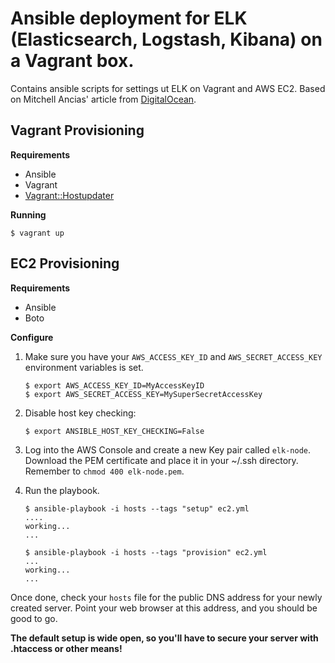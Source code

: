 
# Ansible deployment for ELK (Elasticsearch, Logstash, Kibana) on a Vagrant box.

Contains ansible scripts for settings ut ELK on Vagrant and AWS EC2.
Based on Mitchell Ancias' article from [DigitalOcean](https://www.digitalocean.com/community/tutorials/how-to-install-elasticsearch-logstash-and-kibana-4-on-ubuntu-14-04).

## Vagrant Provisioning

**Requirements**

- Ansible
- Vagrant
- [Vagrant::Hostupdater](https://github.com/cogitatio/vagrant-hostsupdater)

**Running**

    $ vagrant up
    

## EC2 Provisioning

**Requirements**

- Ansible
- Boto

**Configure**

1. Make sure you have your `AWS_ACCESS_KEY_ID` and `AWS_SECRET_ACCESS_KEY` environment variables is set.

    ```
    $ export AWS_ACCESS_KEY_ID=MyAccessKeyID
    $ export AWS_SECRET_ACCESS_KEY=MySuperSecretAccessKey
    ```

2. Disable host key checking: 

    `$ export ANSIBLE_HOST_KEY_CHECKING=False`

3. Log into the AWS Console and create a new Key pair called `elk-node`. Download the PEM certificate and 
   place it in your ~/.ssh directory. Remember to `chmod 400 elk-node.pem`.

4. Run the playbook.
    
    ```
    $ ansible-playbook -i hosts --tags "setup" ec2.yml
    ....
    working...
    ...
    
    $ ansible-playbook -i hosts --tags "provision" ec2.yml
    ...
    working...
    ...
    ```
    
Once done, check your `hosts` file for the public DNS address for your newly created server.
Point your web browser at this address, and you should be good to go.

    
**The default setup is wide open, so you'll have to secure your server with .htaccess or other means!**


